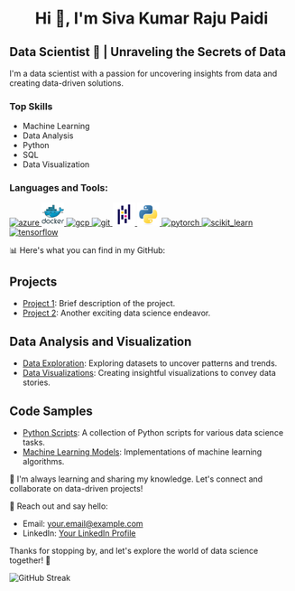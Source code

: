 <h1 align="center">Hi 👋, I'm Siva Kumar Raju Paidi</h1>

## Data Scientist 🚀 | Unraveling the Secrets of Data

I'm a data scientist with a passion for uncovering insights from data and creating data-driven solutions.
### Top Skills
- Machine Learning
- Data Analysis
- Python
- SQL
- Data Visualization

<p align="left">
</p>

<h3 align="left">Languages and Tools:</h3>
<p align="left"> <a href="https://azure.microsoft.com/en-in/" target="_blank" rel="noreferrer"> <img src="https://www.vectorlogo.zone/logos/microsoft_azure/microsoft_azure-icon.svg" alt="azure" width="40" height="40"/> </a> <a href="https://www.docker.com/" target="_blank" rel="noreferrer"> <img src="https://raw.githubusercontent.com/devicons/devicon/master/icons/docker/docker-original-wordmark.svg" alt="docker" width="40" height="40"/> </a> <a href="https://cloud.google.com" target="_blank" rel="noreferrer"> <img src="https://www.vectorlogo.zone/logos/google_cloud/google_cloud-icon.svg" alt="gcp" width="40" height="40"/> </a> <a href="https://git-scm.com/" target="_blank" rel="noreferrer"> <img src="https://www.vectorlogo.zone/logos/git-scm/git-scm-icon.svg" alt="git" width="40" height="40"/> </a> <a href="https://pandas.pydata.org/" target="_blank" rel="noreferrer"> <img src="https://raw.githubusercontent.com/devicons/devicon/2ae2a900d2f041da66e950e4d48052658d850630/icons/pandas/pandas-original.svg" alt="pandas" width="40" height="40"/> </a> <a href="https://www.python.org" target="_blank" rel="noreferrer"> <img src="https://raw.githubusercontent.com/devicons/devicon/master/icons/python/python-original.svg" alt="python" width="40" height="40"/> </a> <a href="https://pytorch.org/" target="_blank" rel="noreferrer"> <img src="https://www.vectorlogo.zone/logos/pytorch/pytorch-icon.svg" alt="pytorch" width="40" height="40"/> </a> <a href="https://scikit-learn.org/" target="_blank" rel="noreferrer"> <img src="https://upload.wikimedia.org/wikipedia/commons/0/05/Scikit_learn_logo_small.svg" alt="scikit_learn" width="40" height="40"/> </a> <a href="https://www.tensorflow.org" target="_blank" rel="noreferrer"> <img src="https://www.vectorlogo.zone/logos/tensorflow/tensorflow-icon.svg" alt="tensorflow" width="40" height="40"/> </a> </p>

 

📊 Here's what you can find in my GitHub:

## Projects

- [Project 1](link-to-repository): Brief description of the project.
- [Project 2](link-to-repository): Another exciting data science endeavor.

## Data Analysis and Visualization

- [Data Exploration](link-to-repository): Exploring datasets to uncover patterns and trends.
- [Data Visualizations](link-to-repository): Creating insightful visualizations to convey data stories.

## Code Samples

- [Python Scripts](link-to-repository): A collection of Python scripts for various data science tasks.
- [Machine Learning Models](link-to-repository): Implementations of machine learning algorithms.

🌱 I'm always learning and sharing my knowledge. Let's connect and collaborate on data-driven projects! 

💬 Reach out and say hello:

- Email: [your.email@example.com](mailto:your.email@example.com)
- LinkedIn: [Your LinkedIn Profile](https://www.linkedin.com/in/siva-kumar-raju-paidi)
<!-- Twitter: [@YourTwitterHandle](https://twitter.com/your-twitter) -->

Thanks for stopping by, and let's explore the world of data science together! 🚀

<!-- ![Profile Views](https://komarev.com/ghpvc/?username=SivaKumarRajuPaidi)

![GitHub Trophies](https://github-profile-trophy.vercel.app/?username=SivaKumarRajuPaidi) 

![GitHub Stats](https://github-readme-stats.vercel.app/api?username=SivaKumarRajuPaidi&show_icons=true)-->

![GitHub Streak](https://github-readme-streak-stats.herokuapp.com/?user=SivaKumarRajuPaidi)



